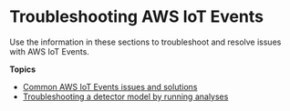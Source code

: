 # Troubleshooting AWS IoT Events<a name="iotevents-troubleshooting"></a>

Use the information in these sections to troubleshoot and resolve issues with AWS IoT Events\.

**Topics**
+ [Common AWS IoT Events issues and solutions](iotevents-error-messages.md)
+ [Troubleshooting a detector model by running analyses](iotevents-analyze-api.md)